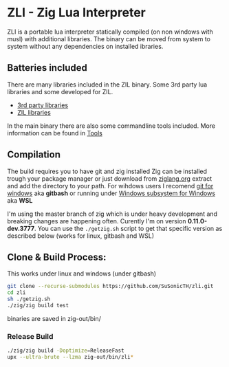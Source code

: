 # ZLI - Zig Lua Interpreter

ZLI is a portable lua interpreter statically compiled (on non windows with musl) with additional libraries.
The binary can be moved from system to system without any dependencies on installed ibraries.

## Batteries included
There are many libraries included in the ZIL binary. Some 3rd party lua libraries and some developed for ZIL.

* [3rd party libraries](https://github.com/SuSonicTH/zli/blob/master/src/lib/)
* [ZIL libraries](https://github.com/SuSonicTH/zli/blob/master/src/)

In the main binary there are also some commandline tools included. More information can be found in [Tools](https://github.com/SuSonicTH/zli/blob/master/src/tools/)
## Compilation
The build requires you to have git and zig installed
Zig can be installed trough your package manager or just download from [ziglang.org](https://ziglang.org/download/) extract and add the directory to your path.
For wihdows users I recomend [git for windows](https://gitforwindows.org/) aka **gitbash** or running under [Windows subsystem for Windows](https://learn.microsoft.com/en-us/windows/wsl/install) aka **WSL**

I'm using the master branch of zig which is under heavy development and breaking changes are happening often. 
Curently I'm on version **0.11.0-dev.3777**.
You can use the `./getzig.sh` script to get that specific version as described below (works for linux, gitbash and WSL)

## Clone & Build Process:
This works under linux and windows (under gitbash)
```bash
git clone --recurse-submodules https://github.com/SuSonicTH/zli.git
cd zli
sh ./getzig.sh
./zig/zig build test
```
binaries are saved in zig-out/bin/

### Release Build
```bash
./zig/zig build -Doptimize=ReleaseFast
upx --ultra-brute --lzma zig-out/bin/zli*
```
